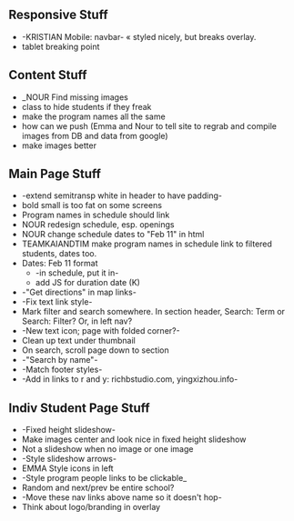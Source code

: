 ## Responsive Stuff
* -KRISTIAN Mobile: navbar- « styled nicely, but breaks overlay.
* tablet breaking point

## Content Stuff
* _NOUR Find missing images 
* class to hide students if they freak
* make the program names all the same
* how can we push (Emma and Nour to tell site to regrab and compile images from DB and data from google)
* make images better

## Main Page Stuff
* -extend semitransp white in header to have padding-
* bold small is too fat on some screens
* Program names in schedule should link
* NOUR redesign schedule, esp. openings
* NOUR change schedule dates to "Feb 11" in html
* TEAMKAIANDTIM make program names in schedule link to filtered students, dates too.
* Dates: Feb 11 format
  * -in schedule, put it in-
  * add JS for duration date (K)
* -"Get directions" in map links-
* -Fix text link style-
* Mark filter and search somewhere. In section header, Search: Term or Search: Filter? Or, in left nav?
* -New text icon; page with folded corner?-
* Clean up text under thumbnail
* On search, scroll page down to section
* -"Search by name"-
* -Match footer styles-
* -Add in links to r and y: richbstudio.com, yingxizhou.info-

## Indiv Student Page Stuff
* -Fixed height slideshow-
* Make images center and look nice in fixed height slideshow
* Not a slideshow when no image or one image
* -Style slideshow arrows-
* EMMA Style icons in left
* -Style program people links to be clickable_
* Random and next/prev be entire school?
* -Move these nav links above name so it doesn't hop-
* Think about logo/branding in overlay
